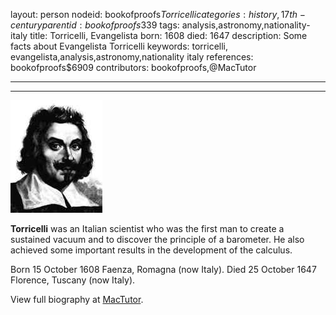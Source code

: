 layout: person
nodeid: bookofproofs$Torricelli
categories: history,17th-century
parentid: bookofproofs$339
tags: analysis,astronomy,nationality-italy
title: Torricelli, Evangelista
born: 1608
died: 1647
description: Some facts about Evangelista Torricelli
keywords: torricelli, evangelista,analysis,astronomy,nationality italy
references: bookofproofs$6909
contributors: bookofproofs,@MacTutor

---


---

![Torricelli.jpg](https://github.com/bookofproofs/bookofproofs.github.io/blob/main/_sources/_assets/images/portraits/Torricelli.jpg?raw=true)

**Torricelli** was an Italian scientist who was the first man to create a sustained vacuum and to discover the principle of a barometer. He also achieved some important results in the development of the calculus.

Born 15 October 1608 Faenza, Romagna (now Italy). Died 25 October 1647 Florence, Tuscany (now Italy).


View full biography at [MacTutor](https://mathshistory.st-andrews.ac.uk/Biographies/Torricelli/).